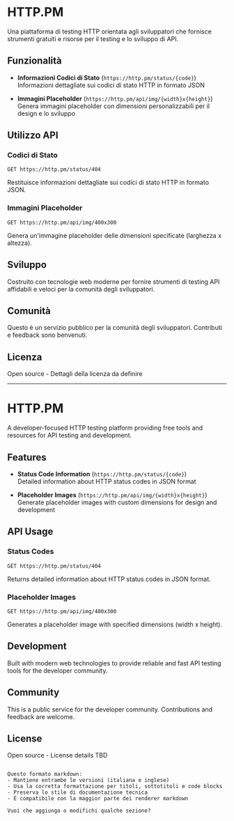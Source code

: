 # HTTP.PM

Una piattaforma di testing HTTP orientata agli sviluppatori che fornisce strumenti gratuiti e risorse per il testing e lo sviluppo di API.

## Funzionalità

- **Informazioni Codici di Stato** (`https://http.pm/status/{code}`)  
  Informazioni dettagliate sui codici di stato HTTP in formato JSON

- **Immagini Placeholder** (`https://http.pm/api/img/{width}x{height}`)  
  Genera immagini placeholder con dimensioni personalizzabili per il design e lo sviluppo

## Utilizzo API

### Codici di Stato
```
GET https://http.pm/status/404
```
Restituisce informazioni dettagliate sui codici di stato HTTP in formato JSON.

### Immagini Placeholder
```
GET https://http.pm/api/img/400x300
```
Genera un'immagine placeholder delle dimensioni specificate (larghezza x altezza).

## Sviluppo

Costruito con tecnologie web moderne per fornire strumenti di testing API affidabili e veloci per la comunità degli sviluppatori.

## Comunità

Questo è un servizio pubblico per la comunità degli sviluppatori. Contributi e feedback sono benvenuti.

## Licenza

Open source - Dettagli della licenza da definire

---
# HTTP.PM

A developer-focused HTTP testing platform providing free tools and resources for API testing and development.

## Features

- **Status Code Information** (`https://http.pm/status/{code}`)  
  Detailed information about HTTP status codes in JSON format

- **Placeholder Images** (`https://http.pm/api/img/{width}x{height}`)  
  Generate placeholder images with custom dimensions for design and development

## API Usage

### Status Codes
```
GET https://http.pm/status/404
```
Returns detailed information about HTTP status codes in JSON format.

### Placeholder Images
```
GET https://http.pm/api/img/400x300
```
Generates a placeholder image with specified dimensions (width x height).

## Development

Built with modern web technologies to provide reliable and fast API testing tools for the developer community.

## Community

This is a public service for the developer community. Contributions and feedback are welcome.

## License

Open source - License details TBD
```

Questo formato markdown:
- Mantiene entrambe le versioni (italiana e inglese)
- Usa la corretta formattazione per titoli, sottotitoli e code blocks
- Preserva lo stile di documentazione tecnica
- È compatibile con la maggior parte dei renderer markdown

Vuoi che aggiunga o modifichi qualche sezione?
